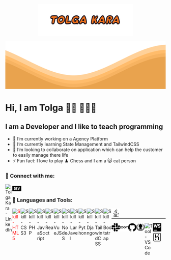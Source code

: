 <p align="center">
  <img src="https://raw.githubusercontent.com/tolgakara/tolgakara/master/logo.svg" width="300" height="100">
</p>
<img src="https://raw.githubusercontent.com/tolgakara/tolgakara/master/waves.svg" width="100%" height="150">

# Hi, I am Tolga 👋🏻 👨🏻‍💻

## I am a Developer and I like to teach programming

- 🔭 I’m currently working on a Agency Platform
- 🌱 I’m currently learning State Management and TailwindCSS
- 👯 I’m looking to collaborate on application which can help the customer to easily manage there life
- ⚡ Fun fact: I love to play ♟️ Chess and I am a 🐱 cat person

### 💬 Connect with me:

[<img align="left" alt="Tolga Kara - LinkedIn" width="22px" src="https://simpleicons.org/icons/linkedin.svg" />][linkedin]
[<img align="left" src="images/dev-dot-to.svg" alt="Tolga Kara's DEV Profile" width="28px" />][devto]

<br>

### 🧰 Languages and Tools:

[<img align="left" style="color:red;margin-bottom: 5px" alt="Skill - HTML5" width="26px" src="https://simpleicons.org/icons/html5.svg" />][github]

[<img align="left" style="margin-bottom: 5px" alt="Skill - CSS3" width="26px" src="https://simpleicons.org/icons/css3.svg" />][github]

[<img align="left" style="margin-bottom: 5px" alt="Skill - PHP" width="26px" src="https://simpleicons.org/icons/php.svg" />][github]

[<img align="left" style="margin-bottom: 5px" alt="Skill - JavaScript" width="26px" src="https://simpleicons.org/icons/javascript.svg" />][github]

[<img align="left"  style="margin-bottom: 5px" alt="Skill - React" width="26px" src="https://simpleicons.org/icons/react.svg" />][github]

[<img align="left" style="margin-bottom: 5px" alt="Skill - VueJS" width="26px" src="https://simpleicons.org/icons/vue-dot-js.svg" />][github]

[<img align="left" style="margin-bottom: 5px" alt="Skill - NodeJS" width="26px" src="https://simpleicons.org/icons/node-dot-js.svg" />][github]

[<img align="left" style="margin-bottom: 5px" alt="Skill - Laravel" width="26px" src="https://simpleicons.org/icons/laravel.svg" />][github]

[<img align="left"  style="margin-bottom: 5px" alt="Skill - Python" width="26px" src="https://simpleicons.org/icons/python.svg" />][github]

[<img align="left"  style="margin-bottom: 5px" alt="Skill - Django" width="26px" src="https://simpleicons.org/icons/django.svg" />][github]

[<img align="left" style="margin-bottom: 5px" alt="Skill - TailwindCSS" width="26px" src="https://simpleicons.org/icons/tailwindcss.svg" />][github]

[<img align="left" style="margin-bottom: 5px" alt="Skill - Bootstrap" width="26px" src="https://simpleicons.org/icons/bootstrap.svg" />][github]

[<img align="left" style="margin-bottom: 5px" alt="Skill - Java" width="26px" src="images/java.svg" />][github]
<br>

---

[<img align="left" style="margin-bottom: 5px" alt="Tool - Slack" width="26px" src="images/slack.svg" style="fill:#4A154B;" />][github]

[<img align="left" style="margin-bottom: 5px" alt="Tool - Zoom" width="26px" src="images/zoom.svg" />][github]

[<img align="left" style="margin-bottom: 5px" alt="Tool - Github" width="26px" src="images/github.svg" />][github]

[<img align="left" style="margin-bottom: 5px" alt="Tool - Gitkraken" width="26px" src="images/gitkraken.svg" />][github]

[<img align="left" style="margin-bottom: 5px" alt="Tool - VSCode" width="26px" src="https://simpleicons.org/icons/visualstudiocode.svg" />][github]

[<img align="left" style="margin-bottom: 5px" alt="Tool - Webstorm" width="26px" src="images/webstorm.svg" />][github]

[<img align="left" style="margin-bottom: 5px" alt="Tool - Heroku" width="26px" src="images/heroku.svg" />][github]

<!-- <img src="https://raw.githubusercontent.com/TolgaKara/tolgakara/main/languages.svg" width="auto" height="auto"> -->

[linkedin]: https://www.linkedin.com/in/tolgakara/
[github]: https://github.com/TolgaKara
[devto]: https://dev.to/tolgakara
